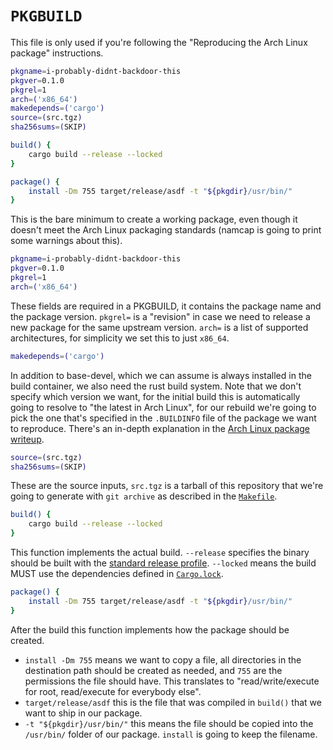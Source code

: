 # `PKGBUILD`

This file is only used if you're following the "Reproducing the Arch Linux
package" instructions.

```sh
pkgname=i-probably-didnt-backdoor-this
pkgver=0.1.0
pkgrel=1
arch=('x86_64')
makedepends=('cargo')
source=(src.tgz)
sha256sums=(SKIP)

build() {
    cargo build --release --locked
}

package() {
    install -Dm 755 target/release/asdf -t "${pkgdir}/usr/bin/"
}
```

This is the bare minimum to create a working package, even though it doesn't
meet the Arch Linux packaging standards (namcap is going to print some warnings
about this).

```sh
pkgname=i-probably-didnt-backdoor-this
pkgver=0.1.0
pkgrel=1
arch=('x86_64')
```

These fields are required in a PKGBUILD, it contains the package name and the
package version. `pkgrel=` is a "revision" in case we need to release a new
package for the same upstream version. `arch=` is a list of supported
architectures, for simplicity we set this to just `x86_64`.

```sh
makedepends=('cargo')
```

In addition to base-devel, which we can assume is always installed in the build
container, we also need the rust build system. Note that we don't specify which
version we want, for the initial build this is automatically going to resolve
to "the latest in Arch Linux", for our rebuild we're going to pick the one
that's specified in the `.BUILDINFO` file of the package we want to reproduce.
There's an in-depth explanation in the [Arch Linux package
writeup](archlinux.md).

```sh
source=(src.tgz)
sha256sums=(SKIP)
```

These are the source inputs, `src.tgz` is a tarball of this repository that
we're going to generate with `git archive` as described in the
[`Makefile`](makefile.md).

```sh
build() {
    cargo build --release --locked
}
```

This function implements the actual build. `--release` specifies the binary
should be built with the [standard release
profile](https://doc.rust-lang.org/cargo/reference/profiles.html#release).
`--locked` means the build MUST use the dependencies defined in
[`Cargo.lock`](cargo-lock.md).

```sh
package() {
    install -Dm 755 target/release/asdf -t "${pkgdir}/usr/bin/"
}
```

After the build this function implements how the package should be created.

- `install -Dm 755` means we want to copy a file, all directories in the
  destination path should be created as needed, and `755` are the permissions
  the file should have. This translates to "read/write/execute for root,
  read/execute for everybody else".
- `target/release/asdf` this is the file that was compiled in `build()` that we
  want to ship in our package.
- `-t "${pkgdir}/usr/bin/"` this means the file should be copied into the
  `/usr/bin/` folder of our package. `install` is going to keep the filename.
